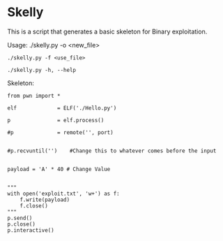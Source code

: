 # Skelly

This is a script that generates a basic skeleton for Binary exploitation.

Usage:
	./skelly.py -o <new_file>

	./skelly.py -f <use_file>

	./skelly.py -h, --help


Skeleton:

	from pwn import *

	elf             = ELF('./Hello.py')

	p               = elf.process()

	#p              = remote('', port)


	#p.recvuntil('')	#Change this to whatever comes before the input


	payload = 'A' * 40 # Change Value


	"""
	with open('exploit.txt', 'w+') as f:
	    f.write(payload)
	    f.close()
	"""
	p.send()
	p.close()
	p.interactive()
